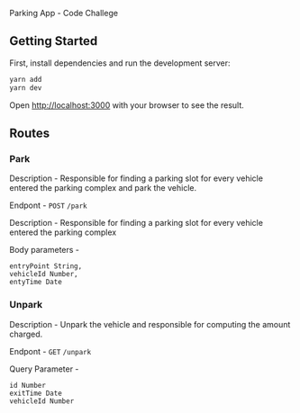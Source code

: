 Parking App - Code Challege

## Getting Started

First, install dependencies and run the development server:

```bash
yarn add
yarn dev
```

Open [http://localhost:3000](http://localhost:3000) with your browser to see the result.

## Routes

### Park

Description - Responsible for finding a parking slot for every vehicle entered the parking complex and park the vehicle.

Endpont - `POST` `/park`

Description - Responsible for finding a parking slot for every vehicle entered the parking complex

Body parameters -

```
entryPoint String,
vehicleId Number,
entyTime Date
```

### Unpark

Description - Unpark the vehicle and responsible for computing the amount charged.

Endpont - `GET` `/unpark`

Query Parameter -

```
id Number
exitTime Date
vehicleId Number
```
